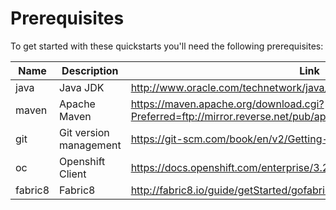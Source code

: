 # Prerequisites

To get started with these quickstarts you'll need the following prerequisites:

Name | Description | Link
--- | --- | ---
java | Java JDK | http://www.oracle.com/technetwork/java/javase/downloads/
maven | Apache Maven | https://maven.apache.org/download.cgi?Preferred=ftp://mirror.reverse.net/pub/apache/
git | Git version management | https://git-scm.com/book/en/v2/Getting-Started-Installing-Git
oc | Openshift Client | https://docs.openshift.com/enterprise/3.2/cli_reference/get_started_cli.html
fabric8 | Fabric8 | http://fabric8.io/guide/getStarted/gofabric8.html
